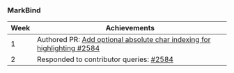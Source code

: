 ### MarkBind

| Week | Achievements |
| ---- | ------------ |
| 1 | Authored PR: [Add optional absolute char indexing for highlighting #2584](https://github.com/MarkBind/markbind/pull/2584) |
| 2 | Responded to contributor queries: [#2584](https://github.com/MarkBind/markbind/pull/2584) |